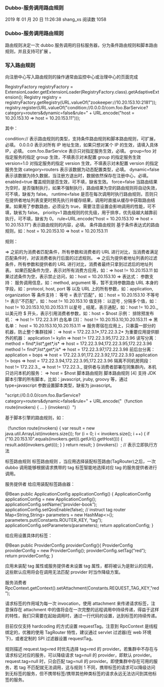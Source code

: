 ### Dubbo-服务调用路由规则

2019 年 01 月 20 日 11:26:38 shang_xs 阅读数 1058

### Dubbo-服务调用路由规则

路由规则决定一次 dubbo 服务调用的目标服务器，分为条件路由规则和脚本路由规则，并且支持可扩展 。

### 写入路由规则

向注册中心写入路由规则的操作通常由监控中心或治理中心的页面完成

RegistryFactory registryFactory = ExtensionLoader.getExtensionLoader(RegistryFactory.class).getAdaptiveExtension();
Registry registry = registryFactory.getRegistry(URL.valueOf("zookeeper://10.20.153.10:2181"));
registry.register(URL.valueOf("condition://0.0.0.0/com.foo.BarService?category=routers&dynamic=false&rule=" + URL.encode("host = 10.20.153.10 => host = 10.20.153.11")));

其中：

condition:// 表示路由规则的类型，支持条件路由规则和脚本路由规则，可扩展，必填。
0.0.0.0 表示对所有 IP 地址生效，如果只想对某个 IP 的生效，请填入具体 IP，必填。
com.foo.BarService 表示只对指定服务生效，必填。
group=foo 对指定服务的指定 group 生效，不填表示对未配置 group 的指定服务生效
version=1.0 对指定服务的指定 version 生效，不填表示对未配置 version 的指定服务生效
category=routers 表示该数据为动态配置类型，必填。
dynamic=false 表示该数据为持久数据，当注册方退出时，数据依然保存在注册中心，必填。
enabled=true 覆盖规则是否生效，可不填，缺省生效。
force=false 当路由结果为空时，是否强制执行，如果不强制执行，路由结果为空的路由规则将自动失效，可不填，缺省为 false。
runtime=false 是否在每次调用时执行路由规则，否则只在提供者地址列表变更时预先执行并缓存结果，调用时直接从缓存中获取路由结果。如果用了参数路由，必须设为 true，需要注意设置会影响调用的性能，可不填，缺省为 false。
priority=1 路由规则的优先级，用于排序，优先级越大越靠前执行，可不填，缺省为 0。
rule=URL.encode(“host = 10.20.153.10 => host = 10.20.153.11”) 表示路由规则的内容，必填。
条件路由规则
基于条件表达式的路由规则，如：host = 10.20.153.10 => host = 10.20.153.11

规则：

=> 之前的为消费者匹配条件，所有参数和消费者的 URL 进行对比，当消费者满足匹配条件时，对该消费者执行后面的过滤规则。
=> 之后为提供者地址列表的过滤条件，所有参数和提供者的 URL 进行对比，消费者最终只拿到过滤后的地址列表。
如果匹配条件为空，表示对所有消费方应用，如：=> host != 10.20.153.11
如果过滤条件为空，表示禁止访问，如：host = 10.20.153.10 =>
表达式：
参数支持：
服务调用信息，如：method, argument 等，暂不支持参数路由
URL 本身的字段，如：protocol, host, port 等
以及 URL 上的所有参数，如：application, organization 等
条件支持：
等号 = 表示"匹配"，如：host = 10.20.153.10
不等号 != 表示"不匹配"，如：host != 10.20.153.10
值支持：
以逗号 , 分隔多个值，如：host != 10.20.153.10,10.20.153.11
以星号 _ 结尾，表示通配，如：host != 10.20._
以美元符 $ 开头，表示引用消费者参数，如：host = $host
示例：
排除预发布机：
=> host != 172.22.3.91
白名单 [3]：
host != 10.20.153.10,10.20.153.11 =>
黑名单：
host = 10.20.153.10,10.20.153.11 =>
服务寄宿在应用上，只暴露一部分的机器，防止整个集群挂掉：
=> host = 172.22.3.1*,172.22.3.2*
为重要应用提供额外的机器：
application != kylin => host != 172.22.3.95,172.22.3.96
读写分离：
method = find*,list*,get*,is* => host = 172.22.3.94,172.22.3.95,172.22.3.96
method != find*,list*,get*,is* => host = 172.22.3.97,172.22.3.98
前后台分离：
application = bops => host = 172.22.3.91,172.22.3.92,172.22.3.93
application != bops => host = 172.22.3.94,172.22.3.95,172.22.3.96
隔离不同机房网段：
host != 172.22.3._ => host != 172.22.3._
提供者与消费者部署在同集群内，本机只访问本机的服务：
=> host = $host
脚本路由规则
脚本路由规则 [4] 支持 JDK 脚本引擎的所有脚本，比如：javascript, jruby, groovy 等，通过 type=javascript 参数设置脚本类型，缺省为 javascript。

"script://0.0.0.0/com.foo.BarService?category=routers&dynamic=false&rule=" + URL.encode("（function route(invokers) { ... } (invokers)）")

基于脚本引擎的路由规则，如：

（function route(invokers) {
var result = new java.util.ArrayList(invokers.size());
for (i = 0; i < invokers.size(); i ++) {
if ("10.20.153.10".equals(invokers.get(i).getUrl().getHost())) {
result.add(invokers.get(i));
}
}
return result;
} (invokers)）; // 表示立即执行方法

标签路由规则
标签路由规则 ，当应用选择装配标签路由(TagRouter)之后，一次 dubbo 调用能够根据请求携带的 tag 标签智能地选择对应 tag 的服务提供者进行调用。

服务提供者
给应用装配标签路由器：

@Bean
public ApplicationConfig applicationConfig() {
ApplicationConfig applicationConfig = new ApplicationConfig();
applicationConfig.setName(“provider-book”);
applicationConfig.setQosEnable(false);
// instruct tag router
Map<String,String> parameters = new HashMap<>();
parameters.put(Constants.ROUTER_KEY, “tag”);
applicationConfig.setParameters(parameters);
return applicationConfig;
}

给应用设置具体的标签：

@Bean
public ProviderConfig providerConfig(){
ProviderConfig providerConfig = new ProviderConfig();
providerConfig.setTag(“red”);
return providerConfig;
}

应用未装配 tag 属性或服务提供者未设置 tag 属性，都将被认为是默认的应用，这些默认应用将会在调用无法匹配 provider 时当作降级方案。

服务消费者
RpcContext.getContext().setAttachment(Constants.REQUEST_TAG_KEY,"red");

请求标签的作用域为每一次 invocation，使用 attachment 来传递请求标签，注意保存在 attachment 中的值将会在一次完整的远程调用中持续传递，得益于这样的特性，我们只需要在起始调用时，通过一行代码的设置，达到标签的持续传递。

目前仅仅支持 hardcoding 的方式设置 requestTag。注意到 RpcContext 是线程绑定的，优雅的使用 TagRouter 特性，建议通过 servlet 过滤器(在 web 环境下)，或者定制的 SPI 过滤器设置 requestTag。

规则描述
request.tag=red 时优先选择 tag=red 的 provider。若集群中不存在与请求标记对应的服务，可以降级请求 tag=null 的 provider，即默认 provider。
request.tag=null 时，只会匹配 tag=null 的 provider。即使集群中存在可用的服务，若 tag 不匹配就无法调用，这与规则 1 不同，携带标签的请求可以降级访问到无标签的服务，但不携带标签/携带其他种类标签的请求永远无法访问到其他标签的服务。
